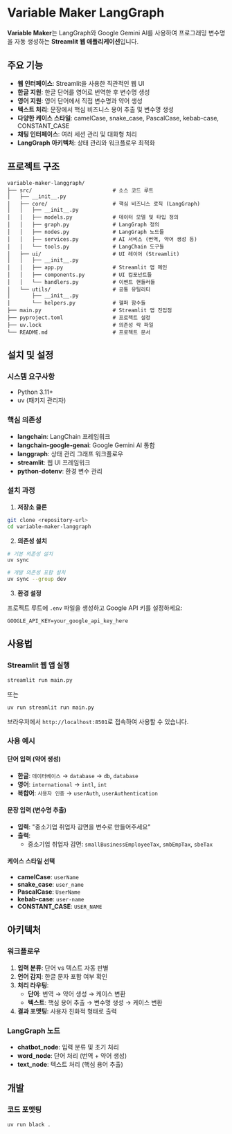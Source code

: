 # Variable Maker LangGraph

**Variable Maker**는 LangGraph와 Google Gemini AI를 사용하여 프로그래밍 변수명을 자동 생성하는 **Streamlit 웹 애플리케이션**입니다.

## 주요 기능

- **웹 인터페이스**: Streamlit을 사용한 직관적인 웹 UI
- **한글 지원**: 한글 단어를 영어로 번역한 후 변수명 생성
- **영어 지원**: 영어 단어에서 직접 변수명과 약어 생성
- **텍스트 처리**: 문장에서 핵심 비즈니스 용어 추출 및 변수명 생성
- **다양한 케이스 스타일**: camelCase, snake_case, PascalCase, kebab-case, CONSTANT_CASE
- **채팅 인터페이스**: 여러 세션 관리 및 대화형 처리
- **LangGraph 아키텍처**: 상태 관리와 워크플로우 최적화

## 프로젝트 구조

```
variable-maker-langgraph/
├── src/                          # 소스 코드 루트
│   ├── __init__.py
│   ├── core/                     # 핵심 비즈니스 로직 (LangGraph)
│   │   ├── __init__.py
│   │   ├── models.py             # 데이터 모델 및 타입 정의
│   │   ├── graph.py              # LangGraph 정의
│   │   ├── nodes.py              # LangGraph 노드들
│   │   ├── services.py           # AI 서비스 (번역, 약어 생성 등)
│   │   └── tools.py              # LangChain 도구들
│   ├── ui/                       # UI 레이어 (Streamlit)
│   │   ├── __init__.py
│   │   ├── app.py                # Streamlit 앱 메인
│   │   ├── components.py         # UI 컴포넌트들
│   │   └── handlers.py           # 이벤트 핸들러들
│   └── utils/                    # 공통 유틸리티
│       ├── __init__.py
│       └── helpers.py            # 헬퍼 함수들
├── main.py                       # Streamlit 앱 진입점
├── pyproject.toml                # 프로젝트 설정
├── uv.lock                       # 의존성 락 파일
└── README.md                     # 프로젝트 문서
```

## 설치 및 설정

### 시스템 요구사항

- Python 3.11+
- uv (패키지 관리자)

### 핵심 의존성

- **langchain**: LangChain 프레임워크
- **langchain-google-genai**: Google Gemini AI 통합
- **langgraph**: 상태 관리 그래프 워크플로우
- **streamlit**: 웹 UI 프레임워크
- **python-dotenv**: 환경 변수 관리

### 설치 과정

1. **저장소 클론**
```bash
git clone <repository-url>
cd variable-maker-langgraph
```

2. **의존성 설치**
```bash
# 기본 의존성 설치
uv sync

# 개발 의존성 포함 설치
uv sync --group dev
```

3. **환경 설정**

프로젝트 루트에 `.env` 파일을 생성하고 Google API 키를 설정하세요:

```env
GOOGLE_API_KEY=your_google_api_key_here
```

## 사용법

### Streamlit 웹 앱 실행

```bash
streamlit run main.py
```

또는

```bash
uv run streamlit run main.py
```

브라우저에서 `http://localhost:8501`로 접속하여 사용할 수 있습니다.

### 사용 예시

#### 단어 입력 (약어 생성)
- **한글**: `데이터베이스` → `database` → `db`, `database`
- **영어**: `international` → `intl`, `int`
- **복합어**: `사용자 인증` → `userAuth`, `userAuthentication`

#### 문장 입력 (변수명 추출)
- **입력**: "중소기업 취업자 감면을 변수로 만들어주세요"
- **출력**: 
  - 중소기업 취업자 감면: `smallBusinessEmployeeTax`, `smbEmpTax`, `sbeTax`

#### 케이스 스타일 선택
- **camelCase**: `userName`
- **snake_case**: `user_name`
- **PascalCase**: `UserName`
- **kebab-case**: `user-name`
- **CONSTANT_CASE**: `USER_NAME`

## 아키텍처

### 워크플로우

1. **입력 분류**: 단어 vs 텍스트 자동 판별
2. **언어 감지**: 한글 문자 포함 여부 확인
3. **처리 라우팅**: 
   - **단어**: 번역 → 약어 생성 → 케이스 변환
   - **텍스트**: 핵심 용어 추출 → 변수명 생성 → 케이스 변환
4. **결과 포맷팅**: 사용자 친화적 형태로 출력

### LangGraph 노드

- **chatbot_node**: 입력 분류 및 초기 처리
- **word_node**: 단어 처리 (번역 + 약어 생성)
- **text_node**: 텍스트 처리 (핵심 용어 추출)

## 개발

### 코드 포맷팅

```bash
uv run black .
```
